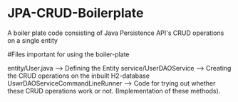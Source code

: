 # JPA-CRUD-Boilerplate
A boiler plate code consisting of Java Persistence API's CRUD operations on a single entity

#Files important for using the boiler-plate

entity/User.java --> Defining the Entity
service/UserDAOService --> Creating the CRUD operations on the inbuilt H2-database
UswrDAOServiceCommandLineRunner --> Code for trying out whether these CRUD operations work or not. (Implementation of these methods).

